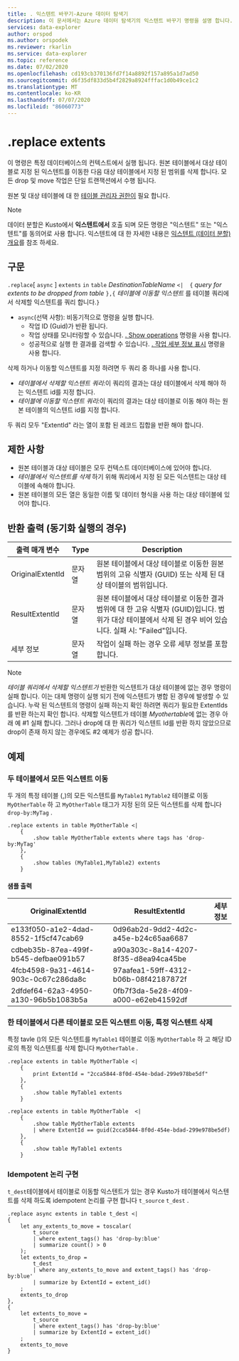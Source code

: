 ```yaml
---
title: . 익스텐트 바꾸기-Azure 데이터 탐색기
description: 이 문서에서는 Azure 데이터 탐색기의 익스텐트 바꾸기 명령을 설명 합니다.
services: data-explorer
author: orspod
ms.author: orspodek
ms.reviewer: rkarlin
ms.service: data-explorer
ms.topic: reference
ms.date: 07/02/2020
ms.openlocfilehash: cd193cb370136fd7f14a8892f157a895a1d7ad50
ms.sourcegitcommit: d6f35df833d5b4f2829a8924fffac1d0b49ce1c2
ms.translationtype: MT
ms.contentlocale: ko-KR
ms.lasthandoff: 07/07/2020
ms.locfileid: "86060773"
---
```

# <a name="replace-extents"></a>.replace extents

이 명령은 특정 데이터베이스의 컨텍스트에서 실행 됩니다.
원본 테이블에서 대상 테이블로 지정 된 익스텐트를 이동한 다음 대상 테이블에서 지정 된 범위를 삭제 합니다.
모든 drop 및 move 작업은 단일 트랜잭션에서 수행 됩니다.

원본 및 대상 테이블에 대 한 [테이블 관리자 권한이](../management/access-control/role-based-authorization.md) 필요 합니다.

> [!NOTE]
> 데이터 분할은 Kusto에서 **익스텐트에서** 호출 되며 모든 명령은 "익스텐트" 또는 "익스텐트"를 동의어로 사용 합니다.
> 익스텐트에 대 한 자세한 내용은 [익스텐트 (데이터 분할) 개요](extents-overview.md)를 참조 하세요.

## <a name="syntax"></a>구문

`.replace`[ `async` ] `extents` `in` `table` *DestinationTableName* `<| 
{` *query for extents to be dropped from table* `},{` *테이블에 이동할 익스텐트* 를 테이블 쿼리에서 삭제할 익스텐트를 쿼리 합니다.`}`

* `async`(선택 사항): 비동기적으로 명령을 실행 합니다.
    * 작업 ID (Guid)가 반환 됩니다.
    * 작업 상태를 모니터링할 수 있습니다. [. Show operations](operations.md#show-operations) 명령을 사용 합니다.
    * 성공적으로 실행 한 결과를 검색할 수 있습니다. [. 작업 세부 정보 표시](operations.md#show-operation-details) 명령을 사용 합니다.

삭제 하거나 이동할 익스텐트를 지정 하려면 두 쿼리 중 하나를 사용 합니다.
* *테이블에서 삭제할 익스텐트 쿼리*:이 쿼리의 결과는 대상 테이블에서 삭제 해야 하는 익스텐트 id를 지정 합니다.
* *테이블에 이동할 익스텐트 쿼리*:이 쿼리의 결과는 대상 테이블로 이동 해야 하는 원본 테이블의 익스텐트 id를 지정 합니다.

두 쿼리 모두 "ExtentId" 라는 열이 포함 된 레코드 집합을 반환 해야 합니다.

## <a name="restrictions"></a>제한 사항

* 원본 테이블과 대상 테이블은 모두 컨텍스트 데이터베이스에 있어야 합니다.
* *테이블에서 익스텐트를 삭제* 하기 위해 쿼리에서 지정 된 모든 익스텐트는 대상 테이블에 속해야 합니다.
* 원본 테이블의 모든 열은 동일한 이름 및 데이터 형식을 사용 하는 대상 테이블에 있어야 합니다.

## <a name="return-output-for-sync-execution"></a>반환 출력 (동기화 실행의 경우)

출력 매개 변수 |Type |Description
---|---|---
OriginalExtentId |문자열 |원본 테이블에서 대상 테이블로 이동한 원본 범위의 고유 식별자 (GUID) 또는 삭제 된 대상 테이블의 범위입니다.
ResultExtentId |문자열 |원본 테이블에서 대상 테이블로 이동한 결과 범위에 대 한 고유 식별자 (GUID)입니다. 범위가 대상 테이블에서 삭제 된 경우 비어 있습니다. 실패 시: "Failed"입니다.
세부 정보 |문자열 |작업이 실패 하는 경우 오류 세부 정보를 포함 합니다.

> [!NOTE]
> *테이블 쿼리에서 삭제할 익스텐트가* 반환한 익스텐트가 대상 테이블에 없는 경우 명령이 실패 합니다. 이는 대체 명령이 실행 되기 전에 익스텐트가 병합 된 경우에 발생할 수 있습니다.
> 누락 된 익스텐트의 명령이 실패 하는지 확인 하려면 쿼리가 필요한 ExtentIds를 반환 하는지 확인 합니다. 삭제할 익스텐트가 테이블 *Myothertable*에 없는 경우 아래 예 #1 실패 합니다. 그러나 drop에 대 한 쿼리가 익스텐트 Id를 반환 하지 않았으므로 drop이 존재 하지 않는 경우에도 #2 예제가 성공 합니다.

## <a name="examples"></a>예제

### <a name="move-all-extents-from-two-tables"></a>두 테이블에서 모든 익스텐트 이동 

두 개의 특정 테이블 (,)의 모든 익스텐트를 `MyTable1` `MyTable2` 테이블로 이동 `MyOtherTable` 하 고 `MyOtherTable` 태그가 지정 된의 모든 익스텐트를 삭제 합니다 `drop-by:MyTag` .

```kusto
.replace extents in table MyOtherTable <|
    {
        .show table MyOtherTable extents where tags has 'drop-by:MyTag'
    },
    {
        .show tables (MyTable1,MyTable2) extents
    }
```

#### <a name="sample-output"></a>샘플 출력

|OriginalExtentId |ResultExtentId |세부 정보
|---|---|---
|e133f050-a1e2-4dad-8552-1f5cf47cab69 |0d96ab2d-9dd2-4d2c-a45e-b24c65aa6687| 
|cdbeb35b-87ea-499f-b545-defbae091b57 |a90a303c-8a14-4207-8f35-d8ea94ca45be| 
|4fcb4598-9a31-4614-903c-0c67c286da8c |97aafea1-59ff-4312-b06b-08f42187872f| 
|2dfdef64-62a3-4950-a130-96b5b1083b5a |0fb7f3da-5e28-4f09-a000-e62eb41592df| 

### <a name="move-all-extents-from-one-table-to-another-drop-specific-extent"></a>한 테이블에서 다른 테이블로 모든 익스텐트 이동, 특정 익스텐트 삭제

특정 tavle ()의 모든 익스텐트를 `MyTable1` 테이블로 이동 `MyOtherTable` 하 고 해당 ID로의 특정 익스텐트를 삭제 합니다 `MyOtherTable` .

```kusto
.replace extents in table MyOtherTable <|
    {
        print ExtentId = "2cca5844-8f0d-454e-bdad-299e978be5df"
    },
    {
        .show table MyTable1 extents 
    }
```

```kusto
.replace extents in table MyOtherTable  <|
    {
        .show table MyOtherTable extents
        | where ExtentId == guid(2cca5844-8f0d-454e-bdad-299e978be5df) 
    },
    {
        .show table MyTable1 extents 
    }
```

### <a name="implement-an-idempotent-logic"></a>Idempotent 논리 구현

`t_dest`테이블에서 테이블로 이동할 익스텐트가 있는 경우 Kusto가 테이블에서 익스텐트를 삭제 하도록 idempotent 논리를 구현 합니다 `t_source` `t_dest` .

```kusto
.replace async extents in table t_dest <|
{
    let any_extents_to_move = toscalar( 
        t_source
        | where extent_tags() has 'drop-by:blue'
        | summarize count() > 0
    );
    let extents_to_drop =
        t_dest
        | where any_extents_to_move and extent_tags() has 'drop-by:blue'
        | summarize by ExtentId = extent_id()
    ;
    extents_to_drop
},
{
    let extents_to_move = 
        t_source
        | where extent_tags() has 'drop-by:blue'
        | summarize by ExtentId = extent_id()
    ;
    extents_to_move
}
```
